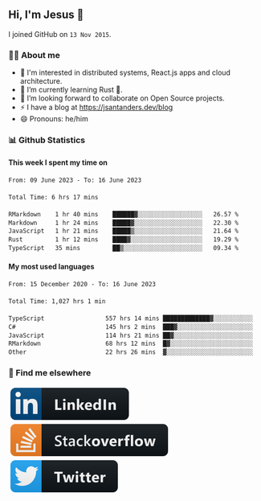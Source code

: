 ## Hi, I'm Jesus 👋

I joined GitHub on `13 Nov 2015`.

<!-- Talking about you -->

### 👨‍💻 About me

- 👦 I'm interested in distributed systems, React.js apps and cloud architecture.
- 🌱 I’m currently learning Rust 🦀.
- 👯 I’m looking forward to collaborate on Open Source projects.
- ⚡️ I have a blog at <https://jsantanders.dev/blog>
- 😄 Pronouns: he/him

### 📊 Github Statistics

#### This week I spent my time on

<!--START_SECTION:weekly-->

```txt
From: 09 June 2023 - To: 16 June 2023

Total Time: 6 hrs 17 mins

RMarkdown    1 hr 40 mins    ██████▓░░░░░░░░░░░░░░░░░░   26.57 %
Markdown     1 hr 24 mins    █████▓░░░░░░░░░░░░░░░░░░░   22.30 %
JavaScript   1 hr 21 mins    █████▒░░░░░░░░░░░░░░░░░░░   21.64 %
Rust         1 hr 12 mins    ████▓░░░░░░░░░░░░░░░░░░░░   19.29 %
TypeScript   35 mins         ██▒░░░░░░░░░░░░░░░░░░░░░░   09.34 %
```

<!--END_SECTION:weekly-->

#### My most used languages

<!--START_SECTION:alltime-->

```txt
From: 15 December 2020 - To: 16 June 2023

Total Time: 1,027 hrs 1 min

TypeScript                 557 hrs 14 mins █████████████▓░░░░░░░░░░░   54.26 %
C#                         145 hrs 2 mins  ███▓░░░░░░░░░░░░░░░░░░░░░   14.12 %
JavaScript                 114 hrs 21 mins ██▓░░░░░░░░░░░░░░░░░░░░░░   11.14 %
RMarkdown                  68 hrs 12 mins  █▓░░░░░░░░░░░░░░░░░░░░░░░   06.64 %
Other                      22 hrs 26 mins  ▓░░░░░░░░░░░░░░░░░░░░░░░░   02.18 %
```

<!--END_SECTION:alltime-->

### 📢 Find me elsewhere

<p>
  <a target="_blank" href="https://linkedin.com/in/jsantanders">
    <img src="https://github.com/jsantanders/jsantanders/blob/master/img/linkedin.svg" alt="LinkedIn" style="vertical-align:top; margin:4px">
  </a>
  
  <a target="_blank" href="https://stackoverflow.com/users/7318331/jesus-santander">
    <img src="https://github.com/jsantanders/jsantanders/blob/master/img/stackoverflow.svg" alt="StackOverflow" style="vertical-align:top; margin:4px">
  </a>
  
  <a target="_blank" href="http://twitter.com/jsantanders">
    <img src="https://github.com/jsantanders/jsantanders/blob/master/img/twitter.svg" alt="Twitter" style="vertical-align:top; margin:4px">
  </a>
</p>
